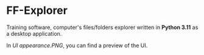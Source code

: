 # FF-Explorer
Training software, computer's files/folders explorer written in **Python 3.11** as a desktop application.

In *UI appearance.PNG*, you can find a preview of the UI.
